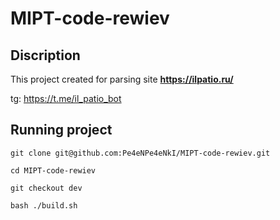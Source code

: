 # MIPT-code-rewiev

## Discription
This project created for parsing site __https://ilpatio.ru/__

tg: https://t.me/il_patio_bot

## Running project

```shell 
git clone git@github.com:Pe4eNPe4eNkI/MIPT-code-rewiev.git

cd MIPT-code-rewiev

git checkout dev

bash ./build.sh
```
